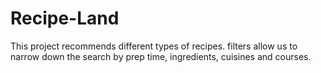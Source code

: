 # Recipe-Land
This project recommends different types of recipes. filters allow us to narrow down the search by prep time, ingredients, cuisines and courses.
